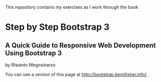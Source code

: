 This repository contains my exercises as I work through the book

# Step by Step Bootstrap 3
## A Quick Guide to Responsive Web Development Using Bootstrap 3

by Riwanto Megosinarso

You can see a version of this page at http://bootstrap.benjifisher.info/ .
